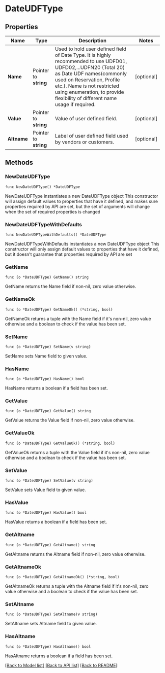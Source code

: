 # DateUDFType

## Properties

Name | Type | Description | Notes
------------ | ------------- | ------------- | -------------
**Name** | Pointer to **string** | Used to hold user defined field of Date Type. It is highly recommended to use UDFD01, UDFD02,...UDFN20 (Total 20) as Date UDF names(commonly used on Reservation, Profile etc.). Name is not restricted using enumeration, to provide flexibility of different name usage if required. | [optional] 
**Value** | Pointer to **string** | Value of user defined field. | [optional] 
**Altname** | Pointer to **string** | Label of user defined field used by vendors or customers. | [optional] 

## Methods

### NewDateUDFType

`func NewDateUDFType() *DateUDFType`

NewDateUDFType instantiates a new DateUDFType object
This constructor will assign default values to properties that have it defined,
and makes sure properties required by API are set, but the set of arguments
will change when the set of required properties is changed

### NewDateUDFTypeWithDefaults

`func NewDateUDFTypeWithDefaults() *DateUDFType`

NewDateUDFTypeWithDefaults instantiates a new DateUDFType object
This constructor will only assign default values to properties that have it defined,
but it doesn't guarantee that properties required by API are set

### GetName

`func (o *DateUDFType) GetName() string`

GetName returns the Name field if non-nil, zero value otherwise.

### GetNameOk

`func (o *DateUDFType) GetNameOk() (*string, bool)`

GetNameOk returns a tuple with the Name field if it's non-nil, zero value otherwise
and a boolean to check if the value has been set.

### SetName

`func (o *DateUDFType) SetName(v string)`

SetName sets Name field to given value.

### HasName

`func (o *DateUDFType) HasName() bool`

HasName returns a boolean if a field has been set.

### GetValue

`func (o *DateUDFType) GetValue() string`

GetValue returns the Value field if non-nil, zero value otherwise.

### GetValueOk

`func (o *DateUDFType) GetValueOk() (*string, bool)`

GetValueOk returns a tuple with the Value field if it's non-nil, zero value otherwise
and a boolean to check if the value has been set.

### SetValue

`func (o *DateUDFType) SetValue(v string)`

SetValue sets Value field to given value.

### HasValue

`func (o *DateUDFType) HasValue() bool`

HasValue returns a boolean if a field has been set.

### GetAltname

`func (o *DateUDFType) GetAltname() string`

GetAltname returns the Altname field if non-nil, zero value otherwise.

### GetAltnameOk

`func (o *DateUDFType) GetAltnameOk() (*string, bool)`

GetAltnameOk returns a tuple with the Altname field if it's non-nil, zero value otherwise
and a boolean to check if the value has been set.

### SetAltname

`func (o *DateUDFType) SetAltname(v string)`

SetAltname sets Altname field to given value.

### HasAltname

`func (o *DateUDFType) HasAltname() bool`

HasAltname returns a boolean if a field has been set.


[[Back to Model list]](../README.md#documentation-for-models) [[Back to API list]](../README.md#documentation-for-api-endpoints) [[Back to README]](../README.md)


